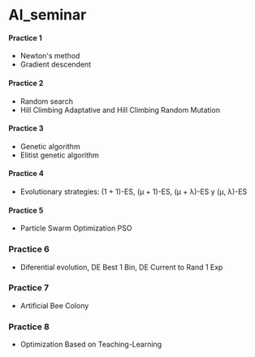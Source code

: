 # AI_seminar

#### Practice 1
- Newton's method 
- Gradient descendent
 
#### Practice 2
- Random search
- Hill Climbing Adaptative and Hill Climbing Random Mutation

#### Practice 3
- Genetic algorithm
- Elitist genetic algorithm

#### Practice 4
- Evolutionary strategies: (1 + 1)-ES, (μ + 1)-ES, (μ + λ)-ES y (μ, λ)-ES

#### Practice 5
- Particle Swarm Optimization PSO

### Practice 6
- Diferential evolution, DE Best 1 Bin, DE Current to Rand 1 Exp

### Practice 7
- Artificial Bee Colony

### Practice 8
- Optimization Based on Teaching-Learning
